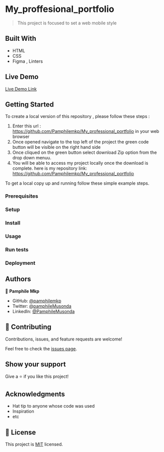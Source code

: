 
# My_proffesional_portfolio

>This project is focused to set a web mobile style


## Built With

- HTML
- CSS
- Figma , Linters

## Live Demo 

[Live Demo Link](https://livedemo.com)

## Getting Started

To create a local version of this repository , please follow these steps :

1. Enter this url : https://github.com/Pamphilemkp/My_professional_portfolio in your web browser
2. Once opened navigate to the top left of the project the green code button will be visible on the right hand side
3. Once cliqued on the green button select download Zip option from the drop down menuu.
4. You will be able to access my project locally once the download is complete. 
here is my repository link:
https://github.com/Pamphilemkp/My_professional_portfolio


To get a local copy up and running follow these simple example steps.

### Prerequisites

### Setup

### Install

### Usage

### Run tests

### Deployment



## Authors

👤 **Pamphile Mkp**

- GitHub: [@pamphilemkp](https://github.com/pamphilemkp)
- Twitter: [@pamphileMusonda](https://twitter.com/PamphileMusonda)
- LinkedIn: [@PamphileMusonda](https://linkedin.com/in/PamphileMusonda)

## 🤝 Contributing

Contributions, issues, and feature requests are welcome!

Feel free to check the [issues page](https://github.com/Pamphilemkp/My_professional_portfolio/issues).

## Show your support

Give a ⭐️ if you like this project!

## Acknowledgments

- Hat tip to anyone whose code was used
- Inspiration
- etc

## 📝 License

This project is [MIT](./MIT.md) licensed.
